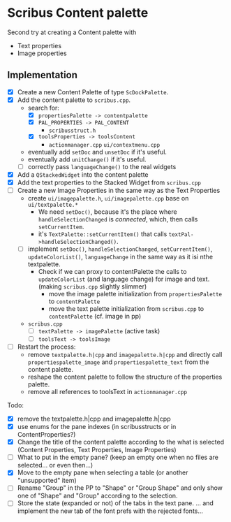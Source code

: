 # Scribus Content palette

Second try at creating a Content palette with

- Text properties
- Image properties

## Implementation

- [x] Create a new Content Palette of type `ScDockPalette`.
- [x] Add the content palette to `scribus.cpp`.
  - search for:
    - [x] `propertiesPalette -> contentpalette`
    - [x] `PAL_PROPERTIES -> PAL_CONTENT`
      - `scribusstruct.h`
    - [x] `toolsProperties -> toolsContent`
      - `actionmanager.cpp`
        `ui/contextmenu.cpp`
  - eventually add `setDoc` and  `unsetDoc` if it's useful.
  - eventually add `unitChange()` if it's useful.
  - [ ] correctly pass `languageChange()` to the real widgets
- [x] Add a `QStackedWidget` into the content palette
- [x] Add the text properties to the Stacked Widget from `scribus.cpp`
- [ ] Create a new Image Properties in the same way as the Text Properties
  - create `ui/imagepalette.h`, `ui/imagepalette.cpp` base on `ui/textpalette.*`
    - We need `setDoc()`, because it's the place where `handleSelectionChanged` is _connected_, which, then calls `setCurrentItem`.
    - it's `TextPalette::setCurrentItem()` that calls `textPal->handleSelectionChanged()`.
  - [ ] implement `setDoc()`, `handleSelectionChanged`, `setCurrentItem()`, `updateColorList()`, `languageChange` in the same way as it isi nthe textpalette.
    - Check if we can proxy to contentPalette the calls to `updateColorList` (and language change) for image and text. (making `scribus.cpp` slightly slimmer)
      - move the image palette initialization from `propertiesPalette` to `contentPalette`
      - move the text palette initialization from `scribus.cpp` to `contentPalette` (cf. image in pp)
  - `scribus.cpp`
    - [ ] `textPalette -> imagePalette` (active task)
    - [ ] `toolsText -> toolsImage`
- [ ] Restart the process:
  - remove `textpalette.h|cpp` and `imagepalette.h|cpp` and directly call `propertiespalette_image` and `propertiespalette_text` from the content palette.
  - reshape the content palette to follow the structure of the properties palette.
  - remove all references to toolsText in `actionmanager.cpp`

Todo:

- [x] remove the textpalette.h|cpp and imagepalette.h|cpp
- [x] use enums for the pane indexes (in scribusstructs or in ContentProperties?)
- [x] Change the title of the content palette according to the what is selected (Content Properties, Text Properties, Image Properties)
- [ ] What to put in the empty pane? (keep an empty one when no files are selected... or even then...)
- [x] Move to the empty pane when selecting a table (or another "unsupported" item)
- [ ] Rename "Group" in the PP to "Shape" or "Group Shape" and only show one of "Shape" and "Group" according to the selection.
- [ ] Store the state (expanded or not) of the tabs in the text pane.
... and implement the new tab of the font prefs with the rejected fonts...
